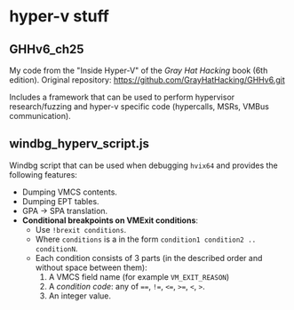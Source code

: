 # hyper-v stuff

## GHHv6_ch25

My code from the "Inside Hyper-V" of the *Gray Hat Hacking* book (6th edition).
Original repository: https://github.com/GrayHatHacking/GHHv6.git

Includes a framework that can be used to perform hypervisor research/fuzzing and hyper-v specific code (hypercalls, MSRs, VMBus communication).


## windbg_hyperv_script.js

Windbg script that can be used when debugging `hvix64` and provides the following features:
- Dumping VMCS contents.
- Dumping EPT tables.
- GPA -> SPA translation.
- **Conditional breakpoints on VMExit conditions**:
  - Use `!brexit conditions`.
  - Where `conditions` is a in the form `condition1 condition2 .. conditionN`.
  - Each condition consists of 3 parts (in the described order and without space between them):
    1. A VMCS field name (for example `VM_EXIT_REASON`)
    2. A *condition code*: any of `==`, `!=`, `<=`, `>=`, `<`, `>`.
    3. An integer value.


